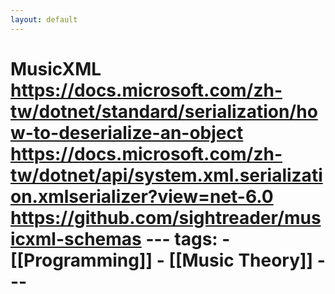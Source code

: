 ```yaml
---
layout: default
---
```

# MusicXML  https://docs.microsoft.com/zh-tw/dotnet/standard/serialization/how-to-deserialize-an-object  https://docs.microsoft.com/zh-tw/dotnet/api/system.xml.serialization.xmlserializer?view=net-6.0  https://github.com/sightreader/musicxml-schemas  --- tags:   - [[Programming]]   - [[Music Theory]] ---
